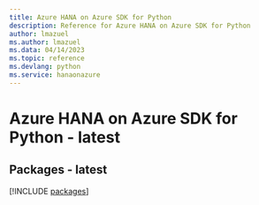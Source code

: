 ```yaml
---
title: Azure HANA on Azure SDK for Python
description: Reference for Azure HANA on Azure SDK for Python
author: lmazuel
ms.author: lmazuel
ms.data: 04/14/2023
ms.topic: reference
ms.devlang: python
ms.service: hanaonazure
---
```

# Azure HANA on Azure SDK for Python - latest
## Packages - latest
[!INCLUDE [packages](hana-on-azure-index.md)]